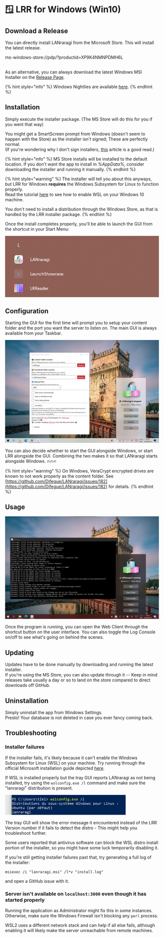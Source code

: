 # 🪟 LRR for Windows (Win10)

## Download a Release

You can directly install LANraragi from the Microsoft Store. This will install the latest release. &#x20;

ms-windows-store://pdp/?productid=XP9K4NMNPDMH6L&#x20;

\
As an alternative, you can always download the latest Windows MSI Installer on the [Release Page](https://github.com/Difegue/LANraragi/releases).

{% hint style="info" %}
Windows Nightlies are available [here](https://nightly.link/Difegue/LANraragi/workflows/push-continous-delivery/dev).
{% endhint %}

## Installation

Simply execute the installer package. (The MS Store will do this for you if you went that way)

You might get a SmartScreen prompt from Windows (doesn't seem to happen with the Store) as the installer isn't signed; These are perfectly normal.  
(If you're wondering why I don't sign installers, [this](https://gaby.dev/posts/code-signing) article is a good read.)

{% hint style="info" %}
MS Store installs will be installed to the default location. If you don't want the app to install in _%AppData%_, consider downloading the installer and running it manually.
{% endhint %}



{% hint style="warning" %}
The installer will tell you about this anyways, but LRR for Windows **requires** the Windows Subsystem for Linux to function properly.  
Read the tutorial [here](https://code.visualstudio.com/remote-tutorials/wsl/enable-wsl) to see how to enable WSL on your Windows 10 machine.

You don't need to install a distribution through the Windows Store, as that is handled by the LRR installer package.
{% endhint %}

Once the install completes properly, you'll be able to launch the GUI from the shortcut in your Start Menu:

![](../.screenshots/karen-startmenu.png)

## Configuration

Starting the GUI for the first time will prompt you to setup your content folder and the port you want the server to listen on. The main GUI is always available from your Taskbar.

![Tray GUI and Settings Window](../.screenshots/karen-light.jpg)

You can also decide whether to start the GUI alongside Windows, or start LRR alongside the GUI. Combining the two makes it so that LANraragi starts alongside Windows. 🔥🔥🔥

{% hint style="warning" %}
On Windows, VeraCrypt encrypted drives are known to not work properly as the content folder. See [https://github.com/Difegue/LANraragi/issues/182](https://github.com/Difegue/LANraragi/issues/182) for details.
{% endhint %}

## Usage

![Tray GUI and Log Console. Check that Dark Theme tho ‍](../.screenshots/karen-dark.jpg)

Once the program is running, you can open the Web Client through the shortcut button on the user interface. You can also toggle the Log Console on/off to see what's going on behind the scenes.

## Updating

Updates have to be done manually by downloading and running the latest installer.  
If you're using the MS Store, you can also update through it -- Keep in mind releases take usually a day or so to land on the store compared to direct downloads off GitHub.

## Uninstallation

Simply uninstall the app from Windows Settings.  
Presto! Your database is not deleted in case you ever fancy coming back.

## Troubleshooting

### Installer failures

If the installer fails, it's likely because it can't enable the Windows Subsystem for Linux (WSL) on your machine. Try running through the official Microsoft installation guide depicted [here](https://docs.microsoft.com/en-us/windows/wsl/install-win10).

If WSL is installed properly but the tray GUI reports LANraragi as not being installed, try using the `wslconfig.exe /l` command and make sure the "lanraragi" distribution is present.

![](../.screenshots/karen-distro.png)

The tray GUI will show the error message it encountered instead of the LRR Version number if it fails to detect the distro - This might help you troubleshoot further.

Some users reported that antivirus software can block the WSL distro install portion of the installer, so you might have some luck temporarily disabling it.

If you're still getting installer failures past that, try generating a full log of the installer:

```
msiexec /i "lanraragi.msi" /l*v "install.log"
```

and open a GitHub issue with it.

### Server isn't available on `localhost:3000` even though it has started properly

Running the application as Administrator might fix this in some instances.  
Otherwise, make sure the Windows Firewall isn't blocking any `perl` process.

WSL2 uses a different network stack and can help if all else fails, although enabling it will likely make the server unreachable from remote machines.
